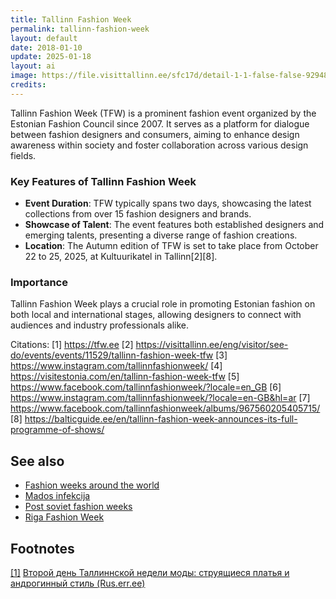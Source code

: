 ```yaml
---
title: Tallinn Fashion Week
permalink: tallinn-fashion-week
layout: default
date: 2018-01-10
update: 2025-01-18
layout: ai
image: https://file.visittallinn.ee/sfc17d/detail-1-1-false-false-92948acda005f9cc21c4a210df4471f2.jpg
credits:
---
```


Tallinn Fashion Week (TFW) is a prominent fashion event organized by the Estonian Fashion Council since 2007. It serves as a platform for dialogue between fashion designers and consumers, aiming to enhance design awareness within society and foster collaboration across various design fields.

### Key Features of Tallinn Fashion Week
- **Event Duration**: TFW typically spans two days, showcasing the latest collections from over 15 fashion designers and brands.
- **Showcase of Talent**: The event features both established designers and emerging talents, presenting a diverse range of fashion creations.
- **Location**: The Autumn edition of TFW is set to take place from October 22 to 25, 2025, at Kultuurikatel in Tallinn[2][8].

### Importance
Tallinn Fashion Week plays a crucial role in promoting Estonian fashion on both local and international stages, allowing designers to connect with audiences and industry professionals alike.

Citations:
[1] https://tfw.ee
[2] https://visittallinn.ee/eng/visitor/see-do/events/events/11529/tallinn-fashion-week-tfw
[3] https://www.instagram.com/tallinnfashionweek/
[4] https://visitestonia.com/en/tallinn-fashion-week-tfw
[5] https://www.facebook.com/tallinnfashionweek/?locale=en_GB
[6] https://www.instagram.com/tallinnfashionweek/?locale=en-GB&hl=ar
[7] https://www.facebook.com/tallinnfashionweek/albums/967560205405715/
[8] https://balticguide.ee/en/tallinn-fashion-week-announces-its-full-programme-of-shows/

## See also

+ [Fashion weeks around the world](fashion-weeks-around-the-world)
+ [Mados infekcija](mados-infekcija)
+ [Post soviet fashion weeks](post-soviet-fashion-weeks)
+ [Riga Fashion Week](index)

## Footnotes

[[1]](#a1) <span id="f1"></span> [Второй день Таллиннской недели моды: струящиеся платья и андрогинный стиль (Rus.err.ee)](https://rus.err.ee/870287/vtoroj-den-tallinnskoj-nedeli-mody-strujawiesja-platja-i-androginnyj-stil)
